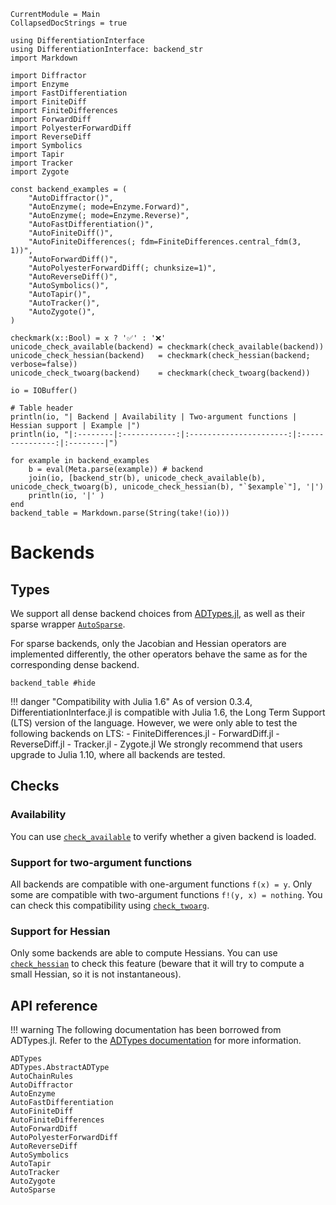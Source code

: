 ```@meta
CurrentModule = Main
CollapsedDocStrings = true
```

```@setup backends
using DifferentiationInterface
using DifferentiationInterface: backend_str
import Markdown

import Diffractor
import Enzyme
import FastDifferentiation
import FiniteDiff
import FiniteDifferences
import ForwardDiff
import PolyesterForwardDiff
import ReverseDiff
import Symbolics
import Tapir
import Tracker
import Zygote

const backend_examples = (
    "AutoDiffractor()",
    "AutoEnzyme(; mode=Enzyme.Forward)",
    "AutoEnzyme(; mode=Enzyme.Reverse)",
    "AutoFastDifferentiation()",
    "AutoFiniteDiff()",
    "AutoFiniteDifferences(; fdm=FiniteDifferences.central_fdm(3, 1))",
    "AutoForwardDiff()",
    "AutoPolyesterForwardDiff(; chunksize=1)",
    "AutoReverseDiff()",
    "AutoSymbolics()",
    "AutoTapir()",
    "AutoTracker()",
    "AutoZygote()",
)

checkmark(x::Bool) = x ? '✅' : '❌'
unicode_check_available(backend) = checkmark(check_available(backend))
unicode_check_hessian(backend)   = checkmark(check_hessian(backend; verbose=false))
unicode_check_twoarg(backend)    = checkmark(check_twoarg(backend))

io = IOBuffer()

# Table header 
println(io, "| Backend | Availability | Two-argument functions | Hessian support | Example |")
println(io, "|:--------|:------------:|:----------------------:|:---------------:|:--------|")

for example in backend_examples
    b = eval(Meta.parse(example)) # backend
    join(io, [backend_str(b), unicode_check_available(b), unicode_check_twoarg(b), unicode_check_hessian(b), "`$example`"], '|')
    println(io, '|' )
end
backend_table = Markdown.parse(String(take!(io)))
```

# Backends

## Types

We support all dense backend choices from [ADTypes.jl](https://github.com/SciML/ADTypes.jl), as well as their sparse wrapper [`AutoSparse`](@ref).

For sparse backends, only the Jacobian and Hessian operators are implemented differently, the other operators behave the same as for the corresponding dense backend.

```@example backends
backend_table #hide
```

!!! danger "Compatibility with Julia 1.6"
    As of version 0.3.4, DifferentiationInterface.jl is compatible with Julia 1.6, the Long Term Support (LTS) version of the language.
    However, we were only able to test the following backends on LTS:
      - FiniteDifferences.jl
      - ForwardDiff.jl
      - ReverseDiff.jl
      - Tracker.jl
      - Zygote.jl
    We strongly recommend that users upgrade to Julia 1.10, where all backends are tested.

## Checks

### Availability

You can use [`check_available`](@ref) to verify whether a given backend is loaded.

### Support for two-argument functions

All backends are compatible with one-argument functions `f(x) = y`.
Only some are compatible with two-argument functions `f!(y, x) = nothing`.
You can check this compatibility using [`check_twoarg`](@ref).

### Support for Hessian

Only some backends are able to compute Hessians.
You can use [`check_hessian`](@ref) to check this feature (beware that it will try to compute a small Hessian, so it is not instantaneous).

## API reference

!!! warning
    The following documentation has been borrowed from ADTypes.jl.
    Refer to the [ADTypes documentation](https://sciml.github.io/ADTypes.jl/stable/) for more information.

```@docs
ADTypes
ADTypes.AbstractADType
AutoChainRules
AutoDiffractor
AutoEnzyme
AutoFastDifferentiation
AutoFiniteDiff
AutoFiniteDifferences
AutoForwardDiff
AutoPolyesterForwardDiff
AutoReverseDiff
AutoSymbolics
AutoTapir
AutoTracker
AutoZygote
AutoSparse
```
